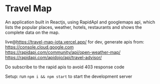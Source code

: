 # Travel Map
An application built in Reactjs, using RapidApI and googlemaps api, which lists the popular places, weather, hotels, restaurants and shows the complete data on the map.

live@https://travel-map-iota.vercel.app/
for dev, generate apis from: 
https://console.cloud.google.com
https://rapidapi.com/community/api/open-weather-map/
https://rapidapi.com/apidojo/api/travel-advisor/

Do subscribe to the rapid apis to avoid 403 response code

Setup: run ```npm i && npm start``` to start the development server
